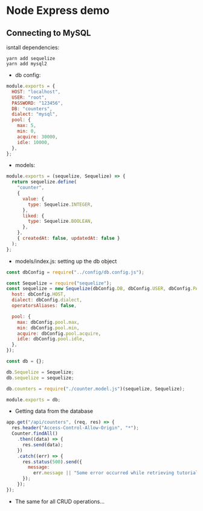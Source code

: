 # Node Express demo

## Connecting to MySQL

isntall dependencies:
```
yarn add sequelize
yarn add mysql2
```

- db config:
```javascript
module.exports = {
  HOST: "localhost",
  USER: "root",
  PASSWORD: "123456",
  DB: "counters",
  dialect: "mysql",
  pool: {
    max: 5,
    min: 0,
    acquire: 30000,
    idle: 10000,
  },
};
```

- models:
```javascript
module.exports = (sequelize, Sequelize) => {
  return sequelize.define(
    "counter",
    {
      value: {
        type: Sequelize.INTEGER,
      },
      liked: {
        type: Sequelize.BOOLEAN,
      },
    },
    { createdAt: false, updatedAt: false }
  );
};

```

- models/index.js: setting up the db object
```javascript
const dbConfig = require("../config/db.config.js");

const Sequelize = require("sequelize");
const sequelize = new Sequelize(dbConfig.DB, dbConfig.USER, dbConfig.PASSWORD, {
  host: dbConfig.HOST,
  dialect: dbConfig.dialect,
  operatorsAliases: false,

  pool: {
    max: dbConfig.pool.max,
    min: dbConfig.pool.min,
    acquire: dbConfig.pool.acquire,
    idle: dbConfig.pool.idle,
  },
});

const db = {};

db.Sequelize = Sequelize;
db.sequelize = sequelize;

db.counters = require("./counter.model.js")(sequelize, Sequelize);

module.exports = db;
```

- Getting data from the database
```javascript
app.get("/api/counters", (req, res) => {
  res.header("Access-Control-Allow-Origin", "*");
  Counter.findAll()
    .then((data) => {
      res.send(data);
    })
    .catch((err) => {
      res.status(500).send({
        message:
          err.message || "Some error occurred while retrieving tutorials.",
      });
    });
});
```

- The same for all CRUD operations...
